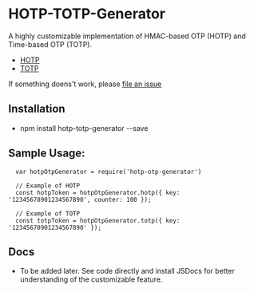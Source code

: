 # HOTP-TOTP-Generator
A highly customizable implementation of HMAC-based OTP (HOTP) and Time-based OTP (TOTP).
- [HOTP](https://tools.ietf.org/html/rfc4226)
- [TOTP](https://tools.ietf.org/html/rfc6238)

If something doens't work, please [file an issue](https://github.com/adalberht/hotp-totp-generator/issues)

## Installation
- npm install hotp-totp-generator --save

## Sample Usage:
```
  var hotpOtpGenerator = require('hotp-otp-generator')

  // Example of HOTP
  const hotpToken = hotpOtpGenerator.hotp({ key: '12345678901234567890', counter: 100 });

  // Example of TOTP
  const totpToken = hotpOtpGenerator.totp({ key: '12345678901234567890' });
```

## Docs
- To be added later. See code directly and install JSDocs for better understanding of the customizable feature.
